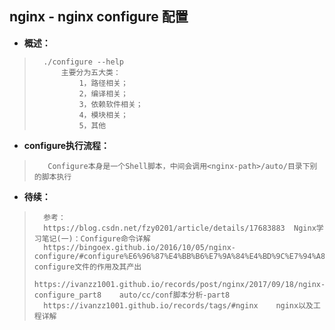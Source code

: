 ## nginx - nginx configure 配置
- **概述：**
>       ./configure --help
>           主要分为五大类：
>               1，路径相关；
>               2，编译相关；
>               3，依赖软件相关；
>               4，模块相关；
>               5，其他
>
>

- **configure执行流程：**
>        Configure本身是一个Shell脚本，中间会调用<nginx-path>/auto/目录下别的脚本执行
>
>
>
>
>
>
>
>
>
>
>
>
>
>
>
>
>
>
>
>
>
>
>
>

- **待续：**
>       参考：
>       https://blog.csdn.net/fzy0201/article/details/17683883  Nginx学习笔记(一)：Configure命令详解
>       https://bingoex.github.io/2016/10/05/nginx-configure/#configure%E6%96%87%E4%BB%B6%E7%9A%84%E4%BD%9C%E7%94%A8%E5%8F%8A%E5%85%B6%E4%BA%A7%E5%87%BA    configure文件的作用及其产出
>       https://ivanzz1001.github.io/records/post/nginx/2017/09/18/nginx-configure_part8    auto/cc/conf脚本分析-part8
>       https://ivanzz1001.github.io/records/tags/#nginx    nginx以及工程详解
>
>
>
>
>
>
>
>
>
>
>
>

